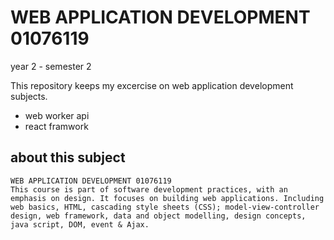 # WEB APPLICATION DEVELOPMENT 01076119

year 2 - semester 2

This repository keeps my excercise on web application development subjects.
- web worker api
- react framwork

## about this subject
```
WEB APPLICATION DEVELOPMENT 01076119
This course is part of software development practices, with an emphasis on design. It focuses on building web applications. Including web basics, HTML, cascading style sheets (CSS); model-view-controller design, web framework, data and object modelling, design concepts, java script, DOM, event & Ajax. 
```
